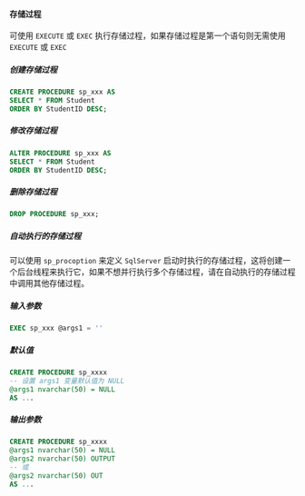 #### 存储过程

可使用 `EXECUTE` 或 `EXEC` 执行存储过程，如果存储过程是第一个语句则无需使用 `EXECUTE` 或 `EXEC` 

##### 创建存储过程

```sql
CREATE PROCEDURE sp_xxx AS
SELECT * FROM Student
ORDER BY StudentID DESC;
```

##### 修改存储过程

```sql
ALTER PROCEDURE sp_xxx AS
SELECT * FROM Student
ORDER BY StudentID DESC;
```

##### 删除存储过程

```sql
DROP PROCEDURE sp_xxx;
```

##### 自动执行的存储过程

可以使用 `sp_procoption` 来定义 `SqlServer` 启动时执行的存储过程，这将创建一个后台线程来执行它，如果不想并行执行多个存储过程，请在自动执行的存储过程中调用其他存储过程。

##### 输入参数

```sql
EXEC sp_xxx @args1 = ''
```

##### 默认值

```sql
CREATE PROCEDURE sp_xxxx
-- 设置 args1 变量默认值为 NULL
@args1 nvarchar(50) = NULL 
AS ...
```

##### 输出参数

```sql
CREATE PROCEDURE sp_xxxx
@args1 nvarchar(50) = NULL 
@args2 nvarchar(50) OUTPUT
-- 或 
@args2 nvarchar(50) OUT
AS ...
```

